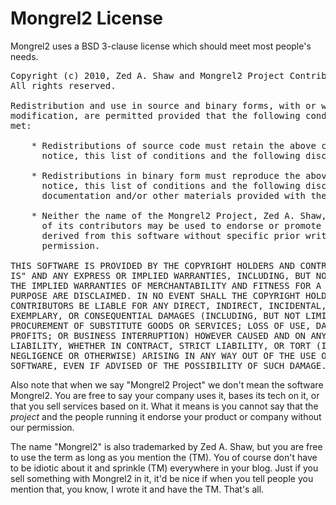 Mongrel2 License
================

Mongrel2 uses a BSD 3-clause license which should meet most people's
needs.

<pre>
Copyright (c) 2010, Zed A. Shaw and Mongrel2 Project Contributors.
All rights reserved.

Redistribution and use in source and binary forms, with or without
modification, are permitted provided that the following conditions are
met:

    * Redistributions of source code must retain the above copyright
      notice, this list of conditions and the following disclaimer.

    * Redistributions in binary form must reproduce the above copyright
      notice, this list of conditions and the following disclaimer in the
      documentation and/or other materials provided with the distribution.

    * Neither the name of the Mongrel2 Project, Zed A. Shaw, nor the names
      of its contributors may be used to endorse or promote products
      derived from this software without specific prior written
      permission.

THIS SOFTWARE IS PROVIDED BY THE COPYRIGHT HOLDERS AND CONTRIBUTORS "AS
IS" AND ANY EXPRESS OR IMPLIED WARRANTIES, INCLUDING, BUT NOT LIMITED TO,
THE IMPLIED WARRANTIES OF MERCHANTABILITY AND FITNESS FOR A PARTICULAR
PURPOSE ARE DISCLAIMED. IN NO EVENT SHALL THE COPYRIGHT HOLDER OR
CONTRIBUTORS BE LIABLE FOR ANY DIRECT, INDIRECT, INCIDENTAL, SPECIAL,
EXEMPLARY, OR CONSEQUENTIAL DAMAGES (INCLUDING, BUT NOT LIMITED TO,
PROCUREMENT OF SUBSTITUTE GOODS OR SERVICES; LOSS OF USE, DATA, OR
PROFITS; OR BUSINESS INTERRUPTION) HOWEVER CAUSED AND ON ANY THEORY OF
LIABILITY, WHETHER IN CONTRACT, STRICT LIABILITY, OR TORT (INCLUDING
NEGLIGENCE OR OTHERWISE) ARISING IN ANY WAY OUT OF THE USE OF THIS
SOFTWARE, EVEN IF ADVISED OF THE POSSIBILITY OF SUCH DAMAGE.
</pre>

Also note that when we say "Mongrel2 Project" we don't mean the software Mongrel2.  You are free to say your company uses it, bases its tech on it, or that you sell services based on it.  What it means is you cannot say that the *project* and the people running it endorse your product or company without our permission.

The name "Mongrel2" is also trademarked by Zed A. Shaw, but you are free to use the term as long as you mention the (TM).  You of course don't have to be idiotic about it and sprinkle (TM) everywhere in your blog.  Just if you sell something with Mongrel2 in it, it'd be nice if when you tell people you mention that, you know, I wrote it and have the TM.  That's all.
